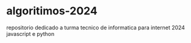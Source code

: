 # algoritimos-2024
repositorio dedicado a turma tecnico de informatica para internet 2024 javascript e python
